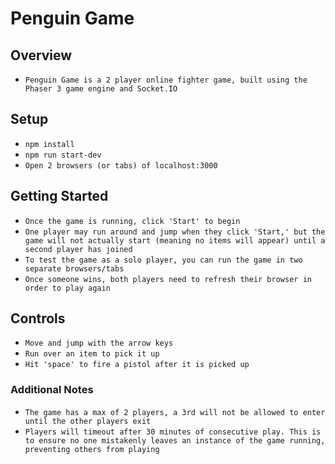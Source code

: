 # Penguin Game

## Overview

- `Penguin Game is a 2 player online fighter game, built using the Phaser 3 game engine and Socket.IO`

## Setup

- `npm install`
- `npm run start-dev`
- `Open 2 browsers (or tabs) of localhost:3000`

## Getting Started

- `Once the game is running, click 'Start' to begin`
- `One player may run around and jump when they click 'Start,' but the game will not actually start (meaning no items will appear) until a second player has joined`
- `To test the game as a solo player, you can run the game in two separate browsers/tabs`
- `Once someone wins, both players need to refresh their browser in order to play again`

## Controls

- `Move and jump with the arrow keys`
- `Run over an item to pick it up`
- `Hit 'space' to fire a pistol after it is picked up`

### Additional Notes

- `The game has a max of 2 players, a 3rd will not be allowed to enter until the other players exit`
- `Players will timeout after 30 minutes of consecutive play. This is to ensure no one mistakenly leaves an instance of the game running, preventing others from playing`
